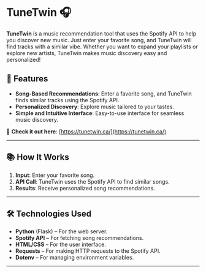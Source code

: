 # TuneTwin 🎧

**TuneTwin** is a music recommendation tool that uses the Spotify API to help you discover new music. Just enter your favorite song, and TuneTwin will find tracks with a similar vibe. Whether you want to expand your playlists or explore new artists, TuneTwin makes music discovery easy and personalized!

## 🚀 Features

- **Song-Based Recommendations**: Enter a favorite song, and TuneTwin finds similar tracks using the Spotify API.
- **Personalized Discovery**: Explore music tailored to your tastes.
- **Simple and Intuitive Interface**: Easy-to-use interface for seamless music discovery.

🔗 **Check it out here**: [https://tunetwin.ca/](https://tunetwin.ca/)

---

## 📚 How It Works

1. **Input**: Enter your favorite song.
2. **API Call**: TuneTwin uses the Spotify API to find similar songs.
3. **Results**: Receive personalized song recommendations.

---

## 🛠️ Technologies Used

- **Python** (Flask) – For the web server.
- **Spotify API** – For fetching song recommendations.
- **HTML/CSS** – For the user interface.
- **Requests** – For making HTTP requests to the Spotify API.
- **Dotenv** – For managing environment variables.

---
